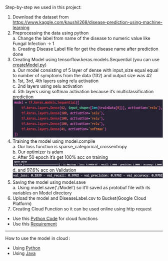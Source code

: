 Step-by-step we used in this project:
1. Download the dataset from https://www.kaggle.com/kaushil268/disease-prediction-using-machine-learning
2. Preprocessing the data using python </br>
a. Change the label from name of the disease to numeric value like Fungal Infection -> 1 </br>
b. Creating Disease Label file for get the disease name after prediction done
3. Creating Model using tensorflow.keras.models.Sequential (you can use [createModel.py](https://github.com/scarlettgrey/FinalProjectB4ngk1t2021/blob/main/createModel.py))</br>
a. Our model consisting of 5 layer of dense with input_size equal equal to number of symptoms from the data (132) and output size was 42 </br>
b. 1st, 3rd, 4th layers using relu activation </br>
c. 2nd layers using selu activation </br>
d. 5th layers using softmax activation because it’s multiclassification prediction </br>
![](https://github.com/scarlettgrey/FinalProjectB4ngk1t2021/blob/main/Images/model.jpg)
4. Training the model using model.compile </br>
a. Our loss function is sparse_categorical_crossentropy </br>
b. Our optimizer is adam </br>
c. After 50 epoch it’s get 100% acc on training </br>
![](https://github.com/scarlettgrey/FinalProjectB4ngk1t2021/blob/main/Images/Acc.jpg)
d. and 97.6% acc on Validation </br>
![](https://github.com/scarlettgrey/FinalProjectB4ngk1t2021/blob/main/Images/valAcc.jpg)
5. Saving the model using model.save </br>
a. Using model.save(‘./Model’) so it’ll saved as protobuf file with its variables on Model directory
6. Upload the model and DiseaseLabel.csv to Bucket(Google Cloud Platform)
7. Creating Cloud Function so it can be used online using http request
- Use this [Python Code](https://github.com/scarlettgrey/FinalProjectB4ngk1t2021/blob/main/CloudFunction/main.py) for cloud functions
- Use this [Requirement](https://github.com/scarlettgrey/FinalProjectB4ngk1t2021/blob/main/CloudFunction/requirements.txt)
--------------------------------------------------------------------------------------------------------
How to use the model in cloud : 
- Using [Python](https://github.com/scarlettgrey/FinalProjectB4ngk1t2021/blob/main/TestModelOnline/UseModelOnline.py)
- Using [Java](https://github.com/scarlettgrey/FinalProjectB4ngk1t2021/blob/main/TestModelOnline/SendPost.java)
